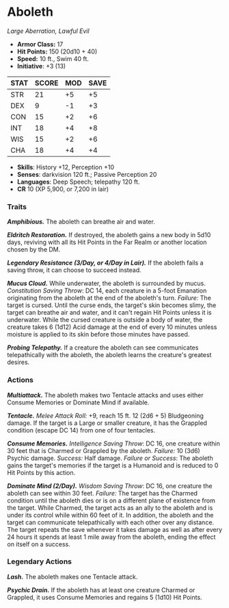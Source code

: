 # Aboleth

*Large Aberration, Lawful Evil*

- **Armor Class:** 17
- **Hit Points:** 150 (20d10 + 40)
- **Speed:** 10 ft., Swim 40 ft.
- **Initiative**: +3 (13)

|STAT|SCORE|MOD|SAVE|
| --- | --- | --- | ---- |
| STR | 21 | +5 | +5 |
| DEX | 9 | -1 | +3 |
| CON | 15 | +2 | +6 |
| INT | 18 | +4 | +8 |
| WIS | 15 | +2 | +6 |
| CHA | 18 | +4 | +4 |

- **Skills**: History +12, Perception +10
- **Senses**: darkvision 120 ft.; Passive Perception 20
- **Languages**: Deep Speech; telepathy 120 ft.
- **CR** 10 (XP 5,900, or 7,200 in lair)

### Traits

***Amphibious.*** The aboleth can breathe air and water.

***Eldritch Restoration.*** If destroyed, the aboleth gains a new body in 5d10 days, reviving with all its Hit Points in the Far Realm or another location chosen by the DM.

***Legendary Resistance (3/Day, or 4/Day in Lair).*** If the aboleth fails a saving throw, it can choose to succeed instead.

***Mucus Cloud.*** While underwater, the aboleth is surrounded by mucus. *Constitution Saving Throw*: DC 14, each creature in a 5-foot Emanation originating from the aboleth at the end of the aboleth's turn. *Failure:*  The target is cursed. Until the curse ends, the target's skin becomes slimy, the target can breathe air and water, and it can't regain Hit Points unless it is underwater.
While the cursed creature is outside a body of water, the creature takes 6 (1d12) Acid damage at the end of every 10 minutes unless moisture is applied to its skin before those minutes have passed.

***Probing Telepathy.*** If a creature the aboleth can see communicates telepathically with the aboleth, the aboleth learns the creature's greatest desires.


### Actions

***Multiattack.*** The aboleth makes two Tentacle attacks and uses either Consume Memories or Dominate Mind if available.

***Tentacle.*** *Melee Attack Roll:* +9, reach 15 ft. 12 (2d6 + 5) Bludgeoning damage. If the target is a Large or smaller creature, it has the Grappled condition (escape DC 14) from one of four tentacles.

***Consume Memories.*** *Intelligence Saving Throw*: DC 16, one creature within 30 feet that is Charmed or Grappled by the aboleth. *Failure:*  10 (3d6) Psychic damage. *Success:*  Half damage. *Failure or Success*:  The aboleth gains the target's memories if the target is a Humanoid and is reduced to 0 Hit Points by this action.

***Dominate Mind (2/Day).*** *Wisdom Saving Throw*: DC 16, one creature the aboleth can see within 30 feet. *Failure:*  The target has the Charmed condition until the aboleth dies or is on a different plane of existence from the target. While Charmed, the target acts as an ally to the aboleth and is under its control while within 60 feet of it. In addition, the aboleth and the target can communicate telepathically with each other over any distance.
The target repeats the save whenever it takes damage as well as after every 24 hours it spends at least 1 mile away from the aboleth, ending the effect on itself on a success.


### Legendary Actions

***Lash.*** The aboleth makes one Tentacle attack.

***Psychic Drain.*** If the aboleth has at least one creature Charmed or Grappled, it uses Consume Memories and regains 5 (1d10) Hit Points.
